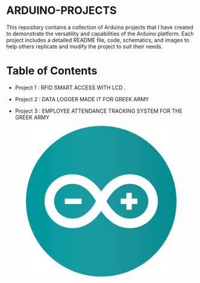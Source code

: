 # ARDUINO-PROJECTS


This repository contains a collection of Arduino projects that I have created to demonstrate the versatility and capabilities of the Arduino platform. Each project includes a detailed README file, code, schematics, and images to help others replicate and modify the project to suit their needs.

# Table of Contents

- Project 1 : RFID SMART ACCESS WITH LCD .<br>

- Project 2 : DATA LOGGER MADE IT FOR GREEK ARMY

- Project 3 : EMPLOYEE ATTENDANCE TRACKING SYSTEM FOR THE GREEK ARMY


<p align="center">
  <img src="https://github.com/chrysostomos997/Arduino-Projects/blob/c022752861352ec30160623d22b14452dd3803a8/RFID%20SMART%20ACCESS%20WITH%20LCD/Photos/arduino-logo-1.png" alt="your-image-description" width="400" />
</p>
